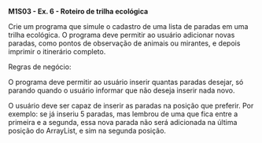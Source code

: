 **M1S03 - Ex. 6 - Roteiro de trilha ecológica**

Crie um programa que simule o cadastro de uma lista de paradas em uma trilha ecológica. O programa deve permitir ao usuário adicionar novas paradas, como pontos de observação de animais ou mirantes, e depois imprimir o itinerário completo.

Regras de negócio:

O programa deve permitir ao usuário inserir quantas paradas desejar, só parando quando o usuário informar que não deseja inserir nada novo.

O usuário deve ser capaz de inserir as paradas na posição que preferir. Por exemplo: se já inseriu 5 paradas, mas lembrou de uma que fica entre a primeira e a segunda, essa nova parada não será adicionada na última posição do ArrayList, e sim na segunda posição.